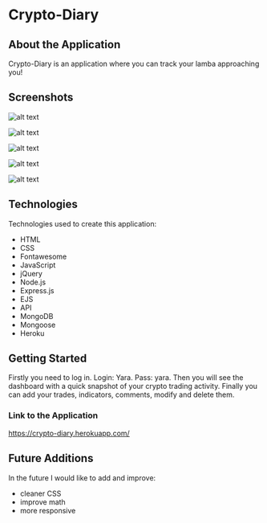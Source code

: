 # Crypto-Diary

## About the Application

Crypto-Diary is an application where you can track your lamba approaching you! 

## Screenshots

![alt text](https://i.imgur.com/cWpPMjS.png)

![alt text](https://i.imgur.com/sIlPGzm.png)

![alt text](https://i.imgur.com/TeCSNa9.png)

![alt text](https://i.imgur.com/waWkuYh.png)

![alt text](https://i.imgur.com/K550ASB.png)


## Technologies

Technologies used to create this application:

- HTML
- CSS
- Fontawesome
- JavaScript
- jQuery
- Node.js
- Express.js
- EJS
- API
- MongoDB
- Mongoose
- Heroku

## Getting Started

Firstly you need to log in. Login: Yara. Pass: yara.
Then you will see the dashboard with a quick snapshot of your crypto trading activity.
Finally you can add your trades, indicators, comments, modify and delete them.

### Link to the Application

https://crypto-diary.herokuapp.com/

## Future Additions

In the future I would like to add and improve:
- cleaner CSS
- improve math
- more responsive

